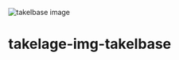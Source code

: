 ![takelbase image](https://github.com/geospin-takelage/takelage-img-takelbase/actions/workflows/build_deploy_takelbase_nightly.yml/badge.svg)

# takelage-img-takelbase
